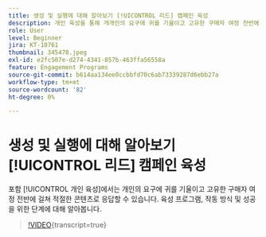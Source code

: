 ```yaml
---
title: 생성 및 실행에 대해 알아보기 [!UICONTROL 리드] 캠페인 육성
description: 개인 육성을 통해 개개인의 요구에 귀를 기울이고 고유한 구매자 여정 전반에 걸쳐 관련 콘텐츠를 사용하여 대응할 수 있습니다. 육성 프로그램, 작동 방식 및 성공을 위한 단계에 대해 알아봅니다.
role: User
level: Beginner
jira: KT-10761
thumbnail: 345478.jpeg
exl-id: e2fc507e-d274-4341-857b-463ffa56558a
feature: Engagement Programs
source-git-commit: b614aa134ee0ccbbfd70c6ab73339287d6ebb27a
workflow-type: tm+mt
source-wordcount: '82'
ht-degree: 0%

---
```


# 생성 및 실행에 대해 알아보기 [!UICONTROL 리드] 캠페인 육성

포함 [!UICONTROL 개인 육성]에서는 개인의 요구에 귀를 기울이고 고유한 구매자 여정 전반에 걸쳐 적절한 콘텐츠로 응답할 수 있습니다. 육성 프로그램, 작동 방식 및 성공을 위한 단계에 대해 알아봅니다.

>[!VIDEO](https://video.tv.adobe.com/v/345478/?quality=12&learn=on){transcript=true}

